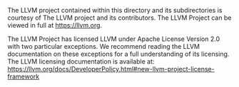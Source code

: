 The LLVM project contained within this directory and its subdirectories is courtesy of The LLVM project and its contributors. The LLVM Project can be viewed in full at https://llvm.org.

The LLVM Project has licensed LLVM under Apache License Version 2.0 with two particular exceptions. We recommend reading the LLVM documentation on these exceptions for a full understanding of its licensing. The LLVM licensing documentation is available at:
https://llvm.org/docs/DeveloperPolicy.html#new-llvm-project-license-framework